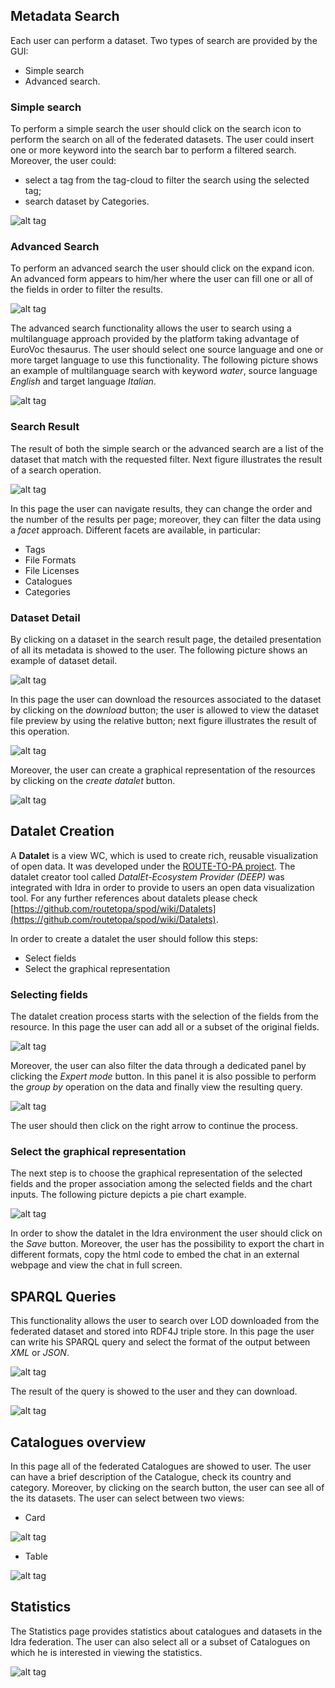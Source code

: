 ## Metadata Search

Each user can perform a dataset. Two types of search are provided by the GUI:

-   Simple search
-   Advanced search.

### Simple search

To perform a simple search the user should click on the search icon to perform
the search on all of the federated datasets. The user could insert one or more
keyword into the search bar to perform a filtered search. Moreover, the user
could:

-   select a tag from the tag-cloud to filter the search using the selected tag;
-   search dataset by Categories.

![alt tag](userhomepage.png "Idra Portal Home")

### Advanced Search

To perform an advanced search the user should click on the expand icon. An
advanced form appears to him/her where the user can fill one or all of the
fields in order to filter the results.

![alt tag](advanced2.png "Idra Portal Advanced Form")

The advanced search functionality allows the user to search using a
multilanguage approach provided by the platform taking advantage of EuroVoc
thesaurus. The user should select one source language and one or more target
language to use this functionality. The following picture shows an example of
multilanguage search with keyword _water_, source language _English_ and target
language _Italian_.

![alt tag](eurovocWater.png "Multilanguage")

### Search Result

The result of both the simple search or the advanced search are a list of the
dataset that match with the requested filter. Next figure illustrates the result
of a search operation.

![alt tag](searchresult2.png "Search Result")

In this page the user can navigate results, they can change the order and the
number of the results per page; moreover, they can filter the data using a
_facet_ approach. Different facets are available, in particular:

-   Tags
-   File Formats
-   File Licenses
-   Catalogues
-   Categories

### Dataset Detail

By clicking on a dataset in the search result page, the detailed presentation of
all its metadata is showed to the user. The following picture shows an example
of dataset detail.

![alt tag](datasetDetailnew.png "Dataset Detail")

In this page the user can download the resources associated to the dataset by
clicking on the _download_ button; the user is allowed to view the dataset file 
preview by using the relative button; next figure illustrates the result of 
this operation.

![alt tag](preview.png "Dataset Preview")

Moreover, the user can create a graphical representation of the resources by 
clicking on the _create datalet_ button.

![alt tag](datasetDetailnew.png "Dataset Detail")

## Datalet Creation

A **Datalet** is a view WC, which is used to create rich, reusable visualization
of open data. It was developed under the
[ROUTE-TO-PA project](http://routetopa.eu/). The datalet creator tool called
_DatalEt-Ecosystem Provider (DEEP)_ was integrated with Idra in order to provide
to users an open data visualization tool. For any further references about
datalets please check
[https://github.com/routetopa/spod/wiki/Datalets](https://github.com/routetopa/spod/wiki/Datalets).

In order to create a datalet the user should follow this steps:

-   Select fields
-   Select the graphical representation

### Selecting fields

The datalet creation process starts with the selection of the fields from the
resource. In this page the user can add all or a subset of the original fields.

![alt tag](dataletFieldNew.png "Dataset Detail")

Moreover, the user can also filter the data through a dedicated panel by clicking
the _Expert mode_ button.
In this panel it is also possible to perform the _group by_ operation on the data 
and finally view the resulting query.

![alt tag](filter.png "Filter panel")

The user should then click on the right arrow to continue the process.

### Select the graphical representation

The next step is to choose the graphical representation of the selected fields
and the proper association among the selected fields and the chart inputs. The
following picture depicts a pie chart example.

![alt tag](datalet1new.png "Dataset Detail")

In order to show the datalet in the Idra environment the user should click on
the _Save_ button. Moreover, the user has the possibility to export the chart in 
different formats, copy the html code to embed the chat in an external webpage 
and view the chat in full screen.

## SPARQL Queries

This functionality allows the user to search over LOD downloaded from the
federated dataset and stored into RDF4J triple store. In this page the user can
write his SPARQL query and select the format of the output between _XML_ or
_JSON_.

![alt tag](sparql.png "SPARQL Query")

The result of the query is showed to the user and they can download.

![alt tag](sparqlresult.png "SPARQL Result")

## Catalogues overview

In this page all of the federated Catalogues are showed to user. The user can
have a brief description of the Catalogue, check its country and category.
Moreover, by clicking on the search button, the user can see all of the its
datasets. The user can select between two views:

-   Card

![alt tag](viewnodes.png "Catalogues")

-   Table

![alt tag](viewnodes1.png "Catalogues")

## Statistics

The Statistics page provides statistics about catalogues and datasets in the Idra federation.
The user can also select all or a subset of Catalogues on which he is interested in viewing 
the statistics.

![alt tag](statistics.png "Statistics")